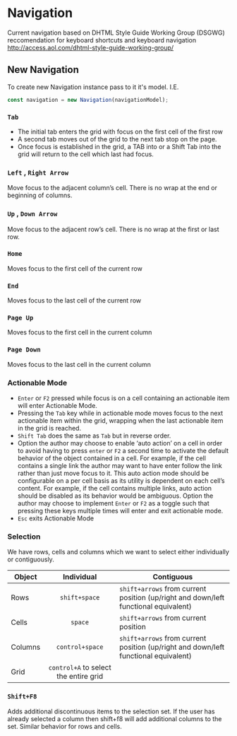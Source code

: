 # Navigation
Current navigation based on DHTML Style Guide Working Group (DSGWG) reccomendation for keyboard shortcuts and keyboard navigation
http://access.aol.com/dhtml-style-guide-working-group/

## New Navigation
To create new Navigation instance pass to it it's model. I.E.
```javascript
const navigation = new Navigation(navigationModel);
```

### `Tab`
* The initial tab enters the grid with focus on the first cell of the first row
* A second tab moves out of the grid to the next tab stop on the page.
* Once focus is established in the grid, a TAB into or a Shift Tab into the grid will return to the cell which last had focus.

### `Left` , `Right Arrow`
Move focus to the adjacent column’s cell. There is no wrap at the end or beginning of columns.
### `Up` , `Down Arrow`
Move focus to the adjacent row’s cell. There is no wrap at the first or last row.
### `Home`
Moves focus to the first cell of the current row
### `End`
Moves focus to the last cell of the current row
### `Page Up`
Moves focus to the first cell in the current column
### `Page Down`
Moves focus to the last cell in the current column
### Actionable Mode
* `Enter` or `F2` pressed while focus is on a cell containing an actionable item will enter Actionable Mode.
* Pressing the `Tab` key while in actionable mode moves focus to the next actionable item within the grid, wrapping when the last actionable item in the grid is reached.
* `Shift Tab` does the same as `Tab` but in reverse order.
* Option the author may choose to enable ‘auto action’ on a cell in order to avoid having to press `enter` or `F2` a second time to activate the default behavior of the object contained in a cell.
For example, if the cell contains a single link the author may want to have enter follow the link rather than just move focus to it. This auto action mode should be configurable on a per cell basis as its utility is dependent on each cell’s content. For example, if the cell contains multiple links, auto action should be disabled as its behavior would be ambiguous.
Option the author may choose to implement `Enter` or `F2` as a toggle such that pressing these keys multiple times will enter and exit actionable mode.
* `Esc` exits Actionable Mode

### Selection
We have rows, cells and columns which we want to select either individually or contiguously.

|   Object      | Individual      | Contiguous                                                                         |
| ------------- |:-------------:  | -----                                                                              |
| Rows          | `shift+space`   | `shift+arrows` from current position (up/right and down/left functional equivalent)|
| Cells         | 	`space`       | `shift+arrows` from current position                                               |
| Columns       | `control+space` | `shift+arrows` from current position (up/right and down/left functional equivalent)|
| Grid          | `control+A` to select the entire grid                                                                |

### `Shift+F8`
Adds additional discontinuous items to the selection set. If the user has already selected a column then shift+f8 will add additional columns to the set. Similar behavior for rows and cells.
